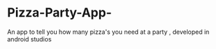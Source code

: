 # Pizza-Party-App-
An app to tell you how many pizza's you need at a party , developed in android studios 
